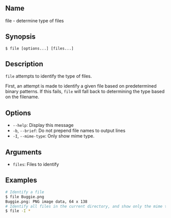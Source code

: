 ## Name

file - determine type of files

## Synopsis

```**sh
$ file [options...] [files...]
```

## Description

`file` attempts to identify the type of files.

First, an attempt is made to identify a given file based on predetermined binary patterns. If this fails, `file` will fall back to determining the type based on the filename.

## Options

-   `--help`: Display this message
-   `-b`, `--brief`: Do not prepend file names to output lines
-   `-I`, `--mime-type`: Only show mime type.

## Arguments

-   `files`: Files to identify

## Examples

```sh
# Identify a file
$ file Buggie.png
Buggie.png: PNG image data, 64 x 138
# Identify all files in the current directory, and show only the mime type.
$ file -I *
```
